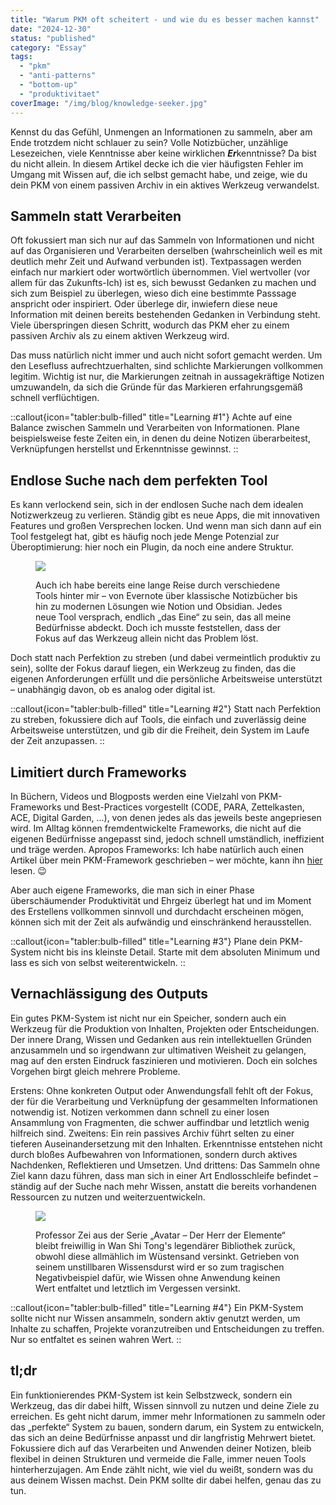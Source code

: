 ```yaml
---
title: "Warum PKM oft scheitert - und wie du es besser machen kannst"
date: "2024-12-30"
status: "published"
category: "Essay"
tags: 
  - "pkm"
  - "anti-patterns"
  - "bottom-up"
  - "produktivitaet"
coverImage: "/img/blog/knowledge-seeker.jpg"
---
```


Kennst du das Gefühl, Unmengen an Informationen zu sammeln, aber am Ende trotzdem nicht schlauer zu sein? Volle Notizbücher, unzählige Lesezeichen, viele Kenntnisse aber keine wirklichen ***Er***kenntnisse? Da bist du nicht allein. In diesem Artikel decke ich die vier häufigsten Fehler im Umgang mit Wissen auf, die ich selbst gemacht habe, und zeige, wie du dein PKM von einem passiven Archiv in ein aktives Werkzeug verwandelst.

## Sammeln statt Verarbeiten

Oft fokussiert man sich nur auf das Sammeln von Informationen und nicht auf das Organisieren und Verarbeiten derselben (wahrscheinlich weil es mit deutlich mehr Zeit und Aufwand verbunden ist). Textpassagen werden einfach nur markiert oder wortwörtlich übernommen. Viel wertvoller (vor allem für das Zukunfts-Ich) ist es, sich bewusst Gedanken zu machen und sich zum Beispiel zu überlegen, wieso dich eine bestimmte Passsage anspricht oder inspiriert. Oder überlege dir, inwiefern diese neue Information mit deinen bereits bestehenden Gedanken in Verbindung steht. Viele überspringen diesen Schritt, wodurch das PKM eher zu einem passiven Archiv als zu einem aktiven Werkzeug wird.

Das muss natürlich nicht immer und auch nicht sofort gemacht werden. Um den Lesefluss aufrechtzuerhalten, sind schlichte Markierungen vollkommen legitim. Wichtig ist nur, die Markierungen zeitnah in aussagekräftige Notizen umzuwandeln, da sich die Gründe für das Markieren erfahrungsgemäß schnell verflüchtigen.

::callout{icon="tabler:bulb-filled" title="Learning #1"}
Achte auf eine Balance zwischen Sammeln und Verarbeiten von Informationen. Plane beispielsweise feste Zeiten ein, in denen du deine Notizen überarbeitest, Verknüpfungen herstellst und Erkenntnisse gewinnst.
::

## Endlose Suche nach dem perfekten Tool

Es kann verlockend sein, sich in der endlosen Suche nach dem idealen Notizwerkzeug zu verlieren. Ständig gibt es neue Apps, die mit innovativen Features und großen Versprechen locken. Und wenn man sich dann auf ein Tool festgelegt hat, gibt es häufig noch jede Menge Potenzial zur Überoptimierung: hier noch ein Plugin, da noch eine andere Struktur.

<figure>

![](/img/blog/note-taking-apps.jpg)

<figcaption>

Auch ich habe bereits eine lange Reise durch verschiedene Tools hinter mir – von Evernote über klassische Notizbücher bis hin zu modernen Lösungen wie Notion und Obsidian. Jedes neue Tool versprach, endlich „das Eine“ zu sein, das all meine Bedürfnisse abdeckt. Doch ich musste feststellen, dass der Fokus auf das Werkzeug allein nicht das Problem löst.

</figcaption>

</figure>

Doch statt nach Perfektion zu streben (und dabei vermeintlich produktiv zu sein), sollte der Fokus darauf liegen, ein Werkzeug zu finden, das die eigenen Anforderungen erfüllt und die persönliche Arbeitsweise unterstützt – unabhängig davon, ob es analog oder digital ist.

::callout{icon="tabler:bulb-filled" title="Learning #2"}
Statt nach Perfektion zu streben, fokussiere dich auf Tools, die einfach und zuverlässig deine Arbeitsweise unterstützen, und gib dir die Freiheit, dein System im Laufe der Zeit anzupassen.
::

## Limitiert durch Frameworks

In Büchern, Videos und Blogposts werden eine Vielzahl von PKM-Frameworks und Best-Practices vorgestellt (CODE, PARA, Zettelkasten, ACE, Digital Garden, ...), von denen jedes als das jeweils beste angepriesen wird. Im Alltag können fremdentwickelte Frameworks, die nicht auf die eigenen Bedürfnisse angepasst sind, jedoch schnell umständlich, ineffizient und träge werden. Apropos Frameworks: Ich habe natürlich auch einen Artikel über mein PKM-Framework geschrieben – wer möchte, kann ihn [hier](/blog/2024-10-25-pkm-with-obsidian) lesen. 😉

Aber auch eigene Frameworks, die man sich in einer Phase überschäumender Produktivität und Ehrgeiz überlegt hat und im Moment des Erstellens vollkommen sinnvoll und durchdacht erscheinen mögen, können sich mit der Zeit als aufwändig und einschränkend herausstellen.

::callout{icon="tabler:bulb-filled" title="Learning #3"}
Plane dein PKM-System nicht bis ins kleinste Detail. Starte mit dem absoluten Minimum und lass es sich von selbst weiterentwickeln.
::

## Vernachlässigung des Outputs

Ein gutes PKM-System ist nicht nur ein Speicher, sondern auch ein Werkzeug für die Produktion von Inhalten, Projekten oder Entscheidungen. Der innere Drang, Wissen und Gedanken aus rein intellektuellen Gründen anzusammeln und so irgendwann zur ultimativen Weisheit zu gelangen, mag auf den ersten Eindruck faszinieren und motivieren. Doch ein solches Vorgehen birgt gleich mehrere Probleme.

Erstens: Ohne konkreten Output oder Anwendungsfall fehlt oft der Fokus, der für die Verarbeitung und Verknüpfung der gesammelten Informationen notwendig ist. Notizen verkommen dann schnell zu einer losen Ansammlung von Fragmenten, die schwer auffindbar und letztlich wenig hilfreich sind. Zweitens: Ein rein passives Archiv führt selten zu einer tieferen Auseinandersetzung mit den Inhalten. Erkenntnisse entstehen nicht durch bloßes Aufbewahren von Informationen, sondern durch aktives Nachdenken, Reflektieren und Umsetzen. Und drittens: Das Sammeln ohne Ziel kann dazu führen, dass man sich in einer Art Endlosschleife befindet – ständig auf der Suche nach mehr Wissen, anstatt die bereits vorhandenen Ressourcen zu nutzen und weiterzuentwickeln.

<figure>

![](/img/blog/professor-zei-library.jpg)

<figcaption>

Professor Zei aus der Serie „Avatar – Der Herr der Elemente“ bleibt freiwillig in Wan Shi Tong's legendärer Bibliothek zurück, obwohl diese allmählich im Wüstensand versinkt. Getrieben von seinem unstillbaren Wissensdurst wird er so zum tragischen Negativbeispiel dafür, wie Wissen ohne Anwendung keinen Wert entfaltet und letztlich im Vergessen versinkt.

</figcaption>

</figure>

::callout{icon="tabler:bulb-filled" title="Learning #4"}
Ein PKM-System sollte nicht nur Wissen ansammeln, sondern aktiv genutzt werden, um Inhalte zu schaffen, Projekte voranzutreiben und Entscheidungen zu treffen. Nur so entfaltet es seinen wahren Wert.
::

## tl;dr

Ein funktionierendes PKM-System ist kein Selbstzweck, sondern ein Werkzeug, das dir dabei hilft, Wissen sinnvoll zu nutzen und deine Ziele zu erreichen. Es geht nicht darum, immer mehr Informationen zu sammeln oder das „perfekte“ System zu bauen, sondern darum, ein System zu entwickeln, das sich an deine Bedürfnisse anpasst und dir langfristig Mehrwert bietet. Fokussiere dich auf das Verarbeiten und Anwenden deiner Notizen, bleib flexibel in deinen Strukturen und vermeide die Falle, immer neuen Tools hinterherzujagen. Am Ende zählt nicht, wie viel du weißt, sondern was du aus deinem Wissen machst. Dein PKM sollte dir dabei helfen, genau das zu tun.